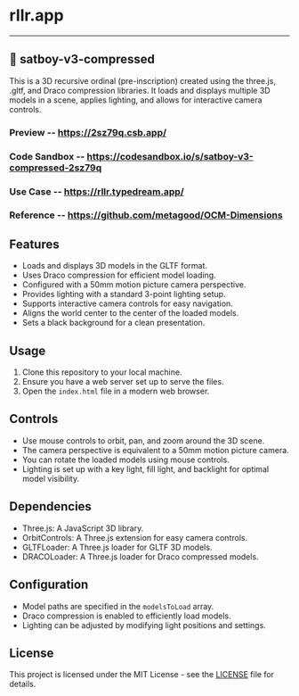 # rllr.app

---

## 📂 satboy-v3-compressed

This is a 3D recursive ordinal (pre-inscription) created using the three.js, .gltf, and Draco compression libraries. It loads and displays multiple 3D models in a scene, applies lighting, and allows for interactive camera controls.

### Preview -- https://2sz79q.csb.app/

### Code Sandbox -- https://codesandbox.io/s/satboy-v3-compressed-2sz79q

### Use Case -- https://rllr.typedream.app/

### Reference -- https://github.com/metagood/OCM-Dimensions

## Features

- Loads and displays 3D models in the GLTF format.
- Uses Draco compression for efficient model loading.
- Configured with a 50mm motion picture camera perspective.
- Provides lighting with a standard 3-point lighting setup.
- Supports interactive camera controls for easy navigation.
- Aligns the world center to the center of the loaded models.
- Sets a black background for a clean presentation.

## Usage

1. Clone this repository to your local machine.
2. Ensure you have a web server set up to serve the files.
3. Open the `index.html` file in a modern web browser.

## Controls

- Use mouse controls to orbit, pan, and zoom around the 3D scene.
- The camera perspective is equivalent to a 50mm motion picture camera.
- You can rotate the loaded models using mouse controls.
- Lighting is set up with a key light, fill light, and backlight for optimal model visibility.

## Dependencies

- Three.js: A JavaScript 3D library.
- OrbitControls: A Three.js extension for easy camera controls.
- GLTFLoader: A Three.js loader for GLTF 3D models.
- DRACOLoader: A Three.js loader for Draco compressed models.

## Configuration

- Model paths are specified in the `modelsToLoad` array.
- Draco compression is enabled to efficiently load models.
- Lighting can be adjusted by modifying light positions and settings.

## License

This project is licensed under the MIT License - see the [LICENSE](LICENSE) file for details.
